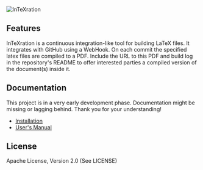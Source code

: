 ![InTeXration](http://cdn.jonasdevlieghere.com/intexration.png)

Features
--------
InTeXration is a continuous integration-like tool for building LaTeX files. It integrates with GitHub using a WebHook. On each commit the specified latex files are compiled to a PDF. Include the URL to this PDF and build log in the repository's README to offer interested parties a compiled version of the document(s) inside it.



Documentation
-------------
This project is in a very early development phase. Documentation might be missing or lagging behind. Thank you for your understanding!

- [Installation](https://github.com/JDevlieghere/InTeXration/blob/master/docs/install.md)
- [User's Manual](https://github.com/JDevlieghere/InTeXration/blob/master/docs/user_manual.md)


License
-------
Apache License, Version 2.0 (See LICENSE)
